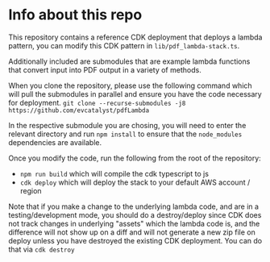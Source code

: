 # Info about this repo
This repository contains a reference CDK deployment that deploys a lambda pattern, you can modify this CDK pattern in `lib/pdf_lambda-stack.ts`.

Additionally included are submodules that are example lambda functions that convert input into PDF output in a variety of methods.

When you clone the repository, please use the following command which will pull the submodules in parallel and ensure you have the code necessary for deployment.
`git clone --recurse-submodules -j8 https://github.com/evcatalyst/pdfLambda`

In the respective submodule you are chosing, you will need to enter the relevant directory and run `npm install` to ensure that the `node_modules` dependencies are available.

Once you modify the code, run the following from the root of the repository:

 * `npm run build`  which will compile the cdk typescript to js
 * `cdk deploy` which will deploy the stack to your default AWS account / region

Note that if you make a change to the underlying lambda code, and are in a testing/development mode, you should do a destroy/deploy since CDK does not track changes in underlying "assets" which the lambda code is, and the difference will not show up on a diff and will not generate a new zip file on deploy unless you have destroyed the existing CDK deployment. You can do that via `cdk destroy`

